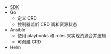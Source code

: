 * [SDK](https://sdk.operatorframework.io/)
* Go
  * 定义 CRD
  * 控制器监听 CRD 调和资源状态
* Ansible
  * 使用 playbooks 和 roles 来实现资源合并逻辑
  * 可创建 CRD
* Helm
